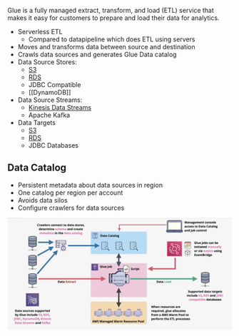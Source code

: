 Glue is a fully managed extract, transform, and load (ETL) service that makes it easy for customers to prepare and load their data for analytics.

- Serverless ETL
	- Compared to datapipeline which does ETL using servers
- Moves and transforms data between source and destination
- Crawls data sources and generates Glue Data catalog
- Data Source Stores:
	- [S3](../../Storage/S3/S3.md)
	- [RDS](../../Database/RDS/RDS.md)
	- JDBC Compatible
	- [[DynamoDB]]
- Data Source Streams:
	- [Kinesis Data Streams](../../Messages-Logs/Kinesis/Kinesis%20Data%20Streams.md)
	- Apache Kafka
- Data Targets
	- [S3](../../Storage/S3/S3.md)
	- [RDS](../../Database/RDS/RDS.md)
	- JDBC Databases

## Data Catalog
- Persistent metadata about data sources in region
- One catalog per region per account
- Avoids data silos
- Configure crawlers for data sources

![Pasted image 20250510210807.png](_atts/Pasted%20image%2020250510210807.png)